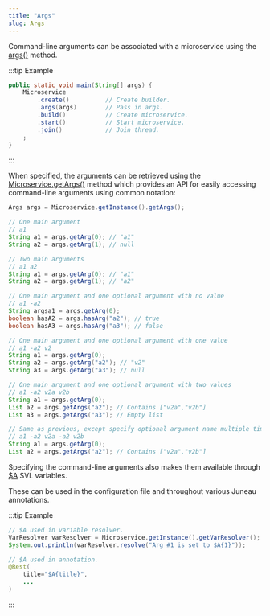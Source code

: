 ```yaml
---
title: "Args"
slug: Args
---
```


Command-line arguments can be associated with a microservice using the <a href="/site/apidocs/org/apache/juneau/microservice/Microservice.Builder.html#args(java.lang.String...)" target="_blank">args()</a> method.

:::tip Example
```java
public static void main(String[] args) {
    Microservice
        .create()          // Create builder.
        .args(args)        // Pass in args.
        .build()           // Create microservice.
        .start()           // Start microservice.
        .join()            // Join thread.
    ;
}
```
:::

When specified, the arguments can be retrieved using the <a href="/site/apidocs/org/apache/juneau/microservice/Microservice.html#getArgs()" target="_blank">Microservice.getArgs()</a> method which provides
an API for easily accessing command-line arguments using common notation:

```java
Args args = Microservice.getInstance().getArgs();

// One main argument
// a1
String a1 = args.getArg(0); // "a1"
String a2 = args.getArg(1); // null

// Two main arguments
// a1 a2
String a1 = args.getArg(0); // "a1"
String a2 = args.getArg(1); // "a2"

// One main argument and one optional argument with no value
// a1 -a2
String argsa1 = args.getArg(0);
boolean hasA2 = args.hasArg("a2"); // true
boolean hasA3 = args.hasArg("a3"); // false

// One main argument and one optional argument with one value
// a1 -a2 v2
String a1 = args.getArg(0);
String a2 = args.getArg("a2"); // "v2"
String a3 = args.getArg("a3"); // null

// One main argument and one optional argument with two values
// a1 -a2 v2a v2b
String a1 = args.getArg(0);
List a2 = args.getArgs("a2"); // Contains ["v2a","v2b"]
List a3 = args.getArgs("a3"); // Empty list

// Same as previous, except specify optional argument name multiple times
// a1 -a2 v2a -a2 v2b
String a1 = args.getArg(0);
List a2 = args.getArgs("a2"); // Contains ["v2a","v2b"]
```

Specifying the command-line arguments also makes them available through <a href="/site/apidocs/org/apache/juneau/svl/vars/ArgsVar.html" target="_blank">$A</a> SVL variables.

These can be used in the configuration file and throughout various Juneau annotations.

:::tip Example
```java
// $A used in variable resolver.
VarResolver varResolver = Microservice.getInstance().getVarResolver();
System.out.println(varResolver.resolve("Arg #1 is set to $A{1}"));
```

```java
// $A used in annotation.
@Rest(
    title="$A{title}",
    ...
)
```
:::